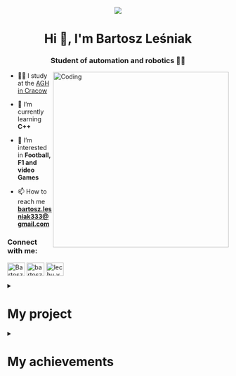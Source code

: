 
<p align="center">
  <img src="https://cdn.arc.dev/images/entry-level-jobs/entry-level-icons.gif">
</p>
<h1 align="center">Hi 👋, I'm Bartosz Leśniak</h1>
<h3 align="center">Student of automation and robotics 👨‍💻</h3>
<img align="right" alt="Coding" width="400" src="https://camo.githubusercontent.com/5ddf73ad3a205111cf8c686f687fc216c2946a75005718c8da5b837ad9de78c9/68747470733a2f2f7468756d62732e6766796361742e636f6d2f4576696c4e657874446576696c666973682d736d616c6c2e676966">

- 🧑‍🎓 I study at the [AGH in Cracow](https://www.agh.edu.pl/)

- 🌱 I’m currently learning **C++**

- 🎯 I’m interested in **Football, F1 and video Games**

- 📫 How to reach me **bartosz.lesniak333@gmail.com**

<h3 align="left">Connect with me:</h3>
<p align="left">
<a href="https://twitter.com/bartoszlesniak3" target="blank"><img align="center" src="https://raw.githubusercontent.com/rahuldkjain/github-profile-readme-generator/master/src/images/icons/Social/twitter.svg" alt="BartoszLesniak3" height="30" width="40" /></a>
<a href="https://www.linkedin.com/in/bartosz-le%C5%9Bniak-9133a2243" target="blank"><img align="center" src="https://raw.githubusercontent.com/rahuldkjain/github-profile-readme-generator/master/src/images/icons/Social/linked-in-alt.svg" alt="bartosz lesniak" height="30" width="40" /></a>
<a href="https://instagram.com/lechu_yg" target="blank"><img align="center" src="https://raw.githubusercontent.com/rahuldkjain/github-profile-readme-generator/master/src/images/icons/Social/instagram.svg" alt="lechu_yg" height="30" width="40" /></a>
</p>

<details> 
    <summary><h1> My project </h1></summary>
    <p align="left"> 
<summary><h1> microcontroller project </h1></summary>
    <p align="left"> 
      
1. [**Covshield**](https://github.com/Covshield/CoVShield)

2. [iLock - Inteligent Door Lock](https://github.com/iLock-Inteligent-Door-Lock)

<summary><h1> python project </h1></summary>
    <p align="left">  
      
1. [Memory słowne](https://github.com/BartoszLesniak333/Memory-slowne)
  </details>
<details> 
    <summary><h1> My achievements</h1></summary>
    <p align="left">
1. Title of the laureate in the "OLIMPIAD OF TECHNICAL INNOVATIONS AND INVENTIONS" for Covshield device
</details>

